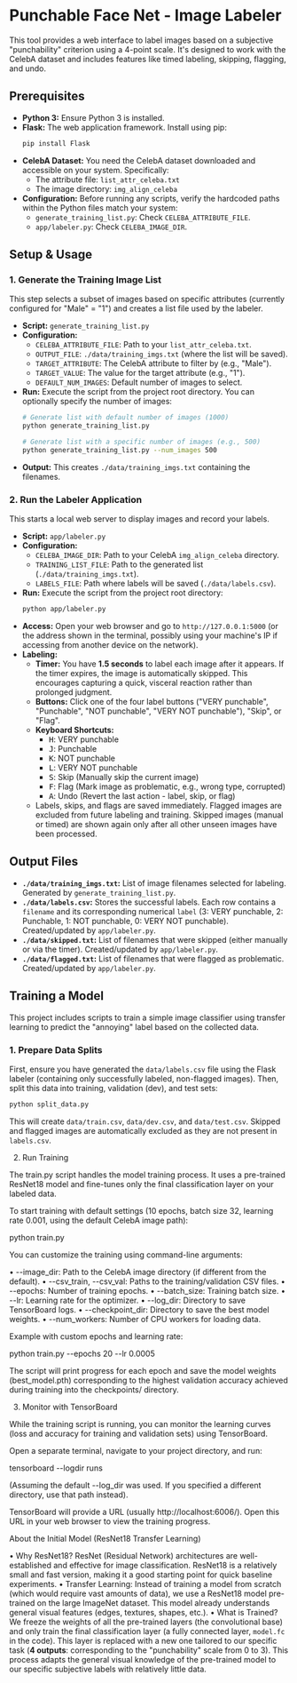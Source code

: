 # Punchable Face Net - Image Labeler

This tool provides a web interface to label images based on a subjective "punchability" criterion using a 4-point scale. It's designed to work with the CelebA dataset and includes features like timed labeling, skipping, flagging, and undo.

## Prerequisites

*   **Python 3:** Ensure Python 3 is installed.
*   **Flask:** The web application framework. Install using pip:
    ```bash
    pip install Flask
    ```
*   **CelebA Dataset:** You need the CelebA dataset downloaded and accessible on your system. Specifically:
    *   The attribute file: `list_attr_celeba.txt`
    *   The image directory: `img_align_celeba`
*   **Configuration:** Before running any scripts, verify the hardcoded paths within the Python files match your system:
    *   `generate_training_list.py`: Check `CELEBA_ATTRIBUTE_FILE`.
    *   `app/labeler.py`: Check `CELEBA_IMAGE_DIR`.

## Setup & Usage

### 1. Generate the Training Image List

This step selects a subset of images based on specific attributes (currently configured for "Male" = "1") and creates a list file used by the labeler.

*   **Script:** `generate_training_list.py`
*   **Configuration:**
    *   `CELEBA_ATTRIBUTE_FILE`: Path to your `list_attr_celeba.txt`.
    *   `OUTPUT_FILE`: `./data/training_imgs.txt` (where the list will be saved).
    *   `TARGET_ATTRIBUTE`: The CelebA attribute to filter by (e.g., "Male").
    *   `TARGET_VALUE`: The value for the target attribute (e.g., "1").
    *   `DEFAULT_NUM_IMAGES`: Default number of images to select.
*   **Run:** Execute the script from the project root directory. You can optionally specify the number of images:
    ```bash
    # Generate list with default number of images (1000)
    python generate_training_list.py

    # Generate list with a specific number of images (e.g., 500)
    python generate_training_list.py --num_images 500
    ```
*   **Output:** This creates `./data/training_imgs.txt` containing the filenames.

### 2. Run the Labeler Application

This starts a local web server to display images and record your labels.

*   **Script:** `app/labeler.py`
*   **Configuration:**
    *   `CELEBA_IMAGE_DIR`: Path to your CelebA `img_align_celeba` directory.
    *   `TRAINING_LIST_FILE`: Path to the generated list (`./data/training_imgs.txt`).
    *   `LABELS_FILE`: Path where labels will be saved (`./data/labels.csv`).
*   **Run:** Execute the script from the project root directory:
    ```bash
    python app/labeler.py
    ```
*   **Access:** Open your web browser and go to `http://127.0.0.1:5000` (or the address shown in the terminal, possibly using your machine's IP if accessing from another device on the network).
*   **Labeling:**
    *   **Timer:** You have **1.5 seconds** to label each image after it appears. If the timer expires, the image is automatically skipped. This encourages capturing a quick, visceral reaction rather than prolonged judgment.
    *   **Buttons:** Click one of the four label buttons ("VERY punchable", "Punchable", "NOT punchable", "VERY NOT punchable"), "Skip", or "Flag".
    *   **Keyboard Shortcuts:**
        *   <kbd>H</kbd>: VERY punchable
        *   <kbd>J</kbd>: Punchable
        *   <kbd>K</kbd>: NOT punchable
        *   <kbd>L</kbd>: VERY NOT punchable
        *   <kbd>S</kbd>: Skip (Manually skip the current image)
        *   <kbd>F</kbd>: Flag (Mark image as problematic, e.g., wrong type, corrupted)
        *   <kbd>A</kbd>: Undo (Revert the last action - label, skip, or flag)
    *   Labels, skips, and flags are saved immediately. Flagged images are excluded from future labeling and training. Skipped images (manual or timed) are shown again only after all other unseen images have been processed.

## Output Files

*   **`./data/training_imgs.txt`:** List of image filenames selected for labeling. Generated by `generate_training_list.py`.
*   **`./data/labels.csv`:** Stores the successful labels. Each row contains a `filename` and its corresponding numerical `label` (3: VERY punchable, 2: Punchable, 1: NOT punchable, 0: VERY NOT punchable). Created/updated by `app/labeler.py`.
*   **`./data/skipped.txt`:** List of filenames that were skipped (either manually or via the timer). Created/updated by `app/labeler.py`.
*   **`./data/flagged.txt`:** List of filenames that were flagged as problematic. Created/updated by `app/labeler.py`.

## Training a Model

This project includes scripts to train a simple image classifier using transfer learning to predict
the "annoying" label based on the collected data.

### 1. Prepare Data Splits

First, ensure you have generated the `data/labels.csv` file using the Flask labeler (containing only successfully labeled, non-flagged images). Then, split this data into training, validation (dev), and test sets:

```bash
python split_data.py
```

This will create `data/train.csv`, `data/dev.csv`, and `data/test.csv`. Skipped and flagged images are automatically excluded as they are not present in `labels.csv`.

2. Run Training

The train.py script handles the model training process. It uses a pre-trained ResNet18 model and
fine-tunes only the final classification layer on your labeled data.

To start training with default settings (10 epochs, batch size 32, learning rate 0.001, using the
default CelebA image path):


python train.py


You can customize the training using command-line arguments:

 • --image_dir: Path to the CelebA image directory (if different from the default).
 • --csv_train, --csv_val: Paths to the training/validation CSV files.
 • --epochs: Number of training epochs.
 • --batch_size: Training batch size.
 • --lr: Learning rate for the optimizer.
 • --log_dir: Directory to save TensorBoard logs.
 • --checkpoint_dir: Directory to save the best model weights.
 • --num_workers: Number of CPU workers for loading data.

Example with custom epochs and learning rate:


python train.py --epochs 20 --lr 0.0005


The script will print progress for each epoch and save the model weights (best_model.pth)
corresponding to the highest validation accuracy achieved during training into the checkpoints/
directory.

3. Monitor with TensorBoard

While the training script is running, you can monitor the learning curves (loss and accuracy for
training and validation sets) using TensorBoard.

Open a separate terminal, navigate to your project directory, and run:


tensorboard --logdir runs


(Assuming the default --log_dir was used. If you specified a different directory, use that path
instead).

TensorBoard will provide a URL (usually http://localhost:6006/). Open this URL in your web browser
to view the training progress.

About the Initial Model (ResNet18 Transfer Learning)

 • Why ResNet18? ResNet (Residual Network) architectures are well-established and effective for
   image classification. ResNet18 is a relatively small and fast version, making it a good starting
   point for quick baseline experiments.
 • Transfer Learning: Instead of training a model from scratch (which would require vast amounts of
   data), we use a ResNet18 model pre-trained on the large ImageNet dataset. This model already
   understands general visual features (edges, textures, shapes, etc.).
 • What is Trained? We freeze the weights of all the pre-trained layers (the convolutional base) and
   only train the final classification layer (a fully connected layer, `model.fc` in the code). This
   layer is replaced with a new one tailored to our specific task (**4 outputs**: corresponding to the "punchability" scale from 0 to 3). This process adapts the general visual knowledge of the pre-trained model to our specific subjective labels with relatively little data.

